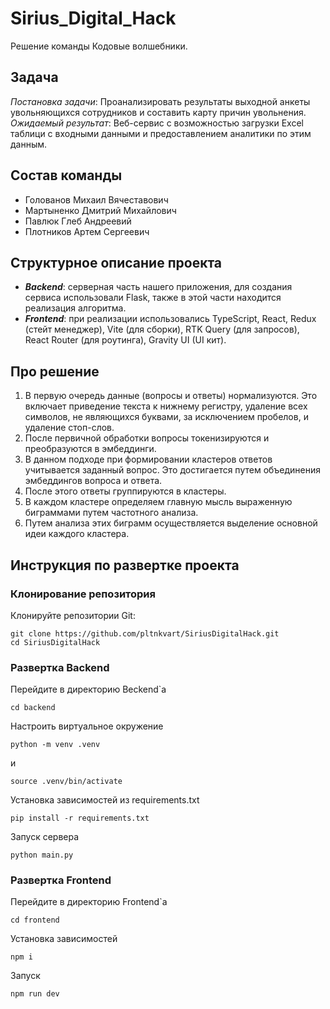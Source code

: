 # Sirius_Digital_Hack
Решение команды Кодовые волшебники.
## Задача
_Постановка задачи_: Проанализировать результаты выходной анкеты увольняющихся сотрудников и составить карту причин увольнения.
_Ожидаемый результат_: Веб-сервис с возможностью загрузки Excel таблици с входными данными и предоставлением аналитики по этим данным.
## Состав команды
- Голованов Михаил Вячеставович
- Мартыненко Дмитрий Михайлович
- Павлюк Глеб Андреевий
- Плотников Артем Сергеевич
## Структурное описание проекта
- **_Backend_**: серверная часть нашего приложения, для создания сервиса использовали Flask, также в этой части находится реализация алгоритма.
- **_Frontend_**: при реализации использовались TypeScript, React, Redux (стейт менеджер), Vite (для сборки), RTK Query (для запросов), React Router (для роутинга), Gravity UI (UI кит).
## Про решение
1. В первую очередь данные (вопросы и ответы) нормализуются. Это включает приведение текста к нижнему регистру, удаление всех символов, не являющихся буквами, за исключением пробелов, и удаление стоп-слов.
2. После первичной обработки вопросы токенизируются и преобразуются в эмбеддинги.
3. В данном подходе при формировании кластеров ответов учитывается заданный вопрос. Это достигается путем объединения эмбеддингов вопроса и ответа.
4. После этого ответы группируются в кластеры.
5. В каждом кластере определяем главную мысль выраженную биграммами путем частотного анализа. 
6. Путем анализа этих биграмм осуществляется выделение основной идеи каждого кластера.
## Инструкция по развертке проекта
### Клонирование репозитория
Клонируйте репозитории Git:
```commandline
git clone https://github.com/pltnkvart/SiriusDigitalHack.git
cd SiriusDigitalHack
```
### Развертка Backend
Перейдите в директорию Beckend`а
```commandline
cd backend
```
Настроить виртуальное окружение
```commandline
python -m venv .venv
```
и
```commandline
source .venv/bin/activate
```
Установка зависимостей из requirements.txt
```commandline
pip install -r requirements.txt
```
Запуск сервера
```commandline
python main.py
```
### Развертка Frontend
Перейдите в директорию Frontend`а
```commandline
cd frontend
```
Установка зависимостей
```commandline
npm i
```
Запуск 
```commandline
npm run dev
```
